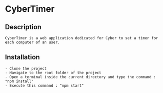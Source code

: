 # CyberTimer
## Description
    CyberTimer is a web application dedicated for Cyber to set a timer for each computer of an user.
## Installation
    - Clone the project 
    - Navigate to the root folder of the project 
    - Open a terminal inside the current directory and type the command : "npm install"
    - Execute this command : "npm start"